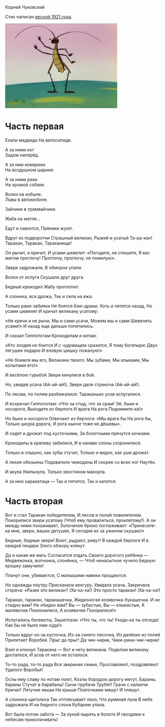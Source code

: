 Корней Чуковский

Стих написан [весной 1921 года](https://ru.wikipedia.org/wiki/%D0%A2%D0%B0%D1%80%D0%B0%D0%BA%D0%B0%D0%BD%D0%B8%D1%89%D0%B5).


![Тараканище](./img/cover.jpg)


# Часть первая

Ехали медведи 
На велосипеде.  

А за ними кот  
Задом наперёд.  
  
А за ним комарики  
На воздушном шарике.  
  
А за ними раки  
На хромой собаке.  
  
Волки на кобыле.  
Львы в автомобиле.  
  
Зайчики 
в трамвайчике. 
  
Жаба на метле… 
  
Едут и смеются, 
Пряники жуют. 
  
Вдруг из подворотни 
Страшный великан,
Рыжий и усатый
Та-ра-кан!
Таракан, Таракан, Тараканище!

Он рычит, и кричит,
И усами шевелит:
«Погодите, не спешите,
Я вас мигом проглочу!
Проглочу, проглочу, не помилую».

Звери задрожали,
В обморок упали.

Волки от испуга
Скушали друг друга.

Бедный крокодил
Жабу проглотил.

А слониха, вся дрожа,
Так и села на ежа.

Только раки-забияки
Не боятся бою-драки;
Хоть и пятятся назад,
Но усами шевелят
И кричат великану усатому:

«Не кричи и не рычи,
Мы и сами усачи,
Можем мы и сами
Шевелить усами!»
И назад еще дальше попятились.

И сказал Гиппопотам
Крокодилам и китам:

«Кто злодея не боится
И с чудовищем сразится,
Я тому богатырю
Двух лягушек подарю
И еловую шишку пожалую!»

«Не боимся мы его,
Великана твоего:
Мы зубами,
Мы клыками,
Мы копытами его!»

И весёлою гурьбой
Звери кинулися в бой.

Но, увидев усача
(Ай-ай-ай!),
Звери дали стрекоча
(Ай-ай-ай!).

По лесам, по полям разбежалися:
Тараканьих усов испугалися.

И вскричал Гиппопотам:
«Что за стыд, что за срам!
Эй, быки и носороги,
Выходите из берлоги
И врага
На рога
Поднимите-ка!»

Но быки и носороги
Отвечают из берлоги:
«Мы врага бы
На рога бы,
Только шкура дорога,
И рога нынче тоже не дёшевы».

И сидят и дрожат под кусточками,
За болотными прячутся кочками.

Крокодилы в крапиву забилися,
И в канаве слоны схоронилися.

Только и слышно, как зубы стучат,
Только и видно, как уши дрожат.

А лихие обезьяны
Подхватили чемоданы
И скорее со всех ног
Наутёк.

И акула
Увильнула,
Только хвостиком махнула.

А за нею каракатица —
Так и пятится,
Так и катится.


# Часть вторая

Вот и стал Таракан победителем,
И лесов и полей повелителем.
Покорилися звери усатому
(Чтоб ему провалиться, проклятому!).
А он между ними похаживает,
Золоченое брюхо поглаживает:
«Принесите-ка мне, звери, ваших детушек,
Я сегодня их за ужином скушаю!»

Бедные, бедные звери!
Воют, рыдают, ревут!
В каждой берлоге
И в каждой пещере
Злого обжору клянут.

Да и какая же мать
Согласится отдать
Своего дорогого ребёнка —
Медвежонка, волчонка, слонёнка, —
Чтоб ненасытное чучело
Бедную крошку замучило!

Плачут они, убиваются,
С малышами навеки прощаются.

Но однажды поутру
Прискакала кенгуру.
Увидала усача,
Закричала сгоряча:
«Разве это великан?
(Ха-ха-ха!)
Это просто таракан!
(Ха-ха-ха!)

Таракан, таракан, таракашечка,
Жидконогая козявочка-букашечка.
И не стыдно вам?
Не обидно вам?
Вы — зубастые,
Вы — клыкастые,
А малявочке
Поклонилися,
А козявочке
Покорилися!»

Испугались бегемоты,
Зашептали: «Что ты, что ты!
Уходи-ка ты отсюда!
Как бы не было нам худа!»

Только вдруг из-за кусточка,
Из-за синего лесочка,
Из далёких из полей
Прилетает Воробей.
Прыг да прыг!
Да чик-чирик,
Чики-рики-чик-чирик!

Взял и клюнул Таракана —
Вот и нету великана.
Поделом великану досталося,
И усов от него не осталося.

То-то рада, то-то рада
Вся звериная семья,
Прославляют, поздравляют
Удалого Воробья!

Ослы ему славу по нотам поют,
Козлы бородою дорогу метут,
Бараны, бараны
Стучат в барабаны!
Сычи-трубачи
Трубят!
Грачи с каланчи
Кричат!
Летучие мыши
На крыше
Платочками машут
И пляшут.

А слониха-щеголиха
Так отплясывает лихо,
Что румяная луна
В небе задрожала
И на бедного слона
Кубарем упала.

Вот была потом забота —
За луной нырять в болото
И гвоздями к небесам приколачивать!
